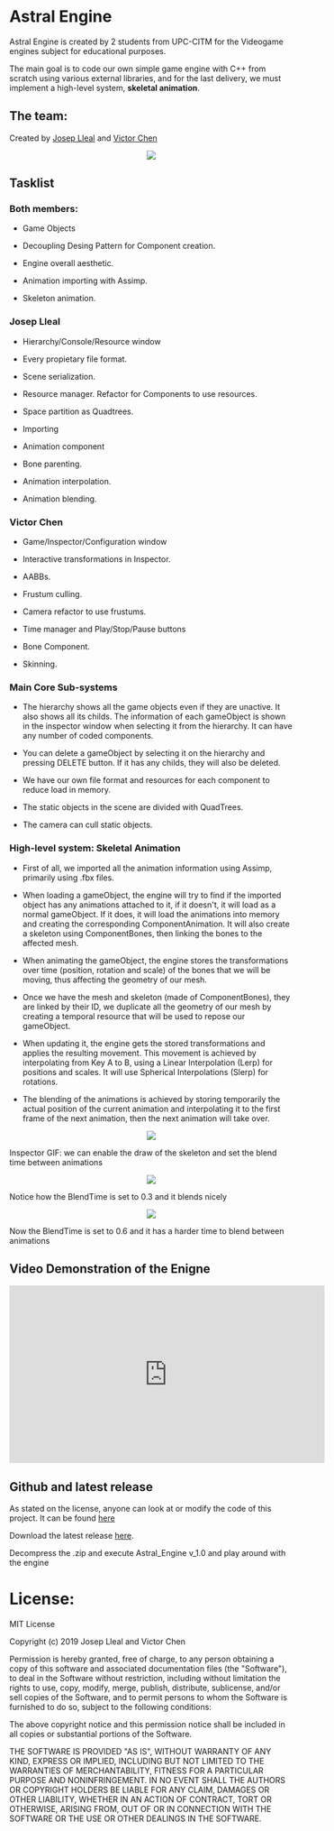 # Astral Engine

Astral Engine is created by 2 students from UPC-CITM for the Videogame engines subject for educational purposes. 

The main goal is to code our own simple game engine with C++ from scratch using various external libraries, and for the last delivery, we must implement a high-level system, **skeletal animation**.

## The team: 

Created by [Josep Lleal](https://github.com/JosepLleal) and [Victor Chen](https://github.com/Scarzard)

<p align="center">
  <img  src="https://raw.githubusercontent.com/Scarzard/Astral_Engine/master/docs/Victor%26Josep.png">
</p>

## Tasklist

### Both members:

- Game Objects

- Decoupling Desing Pattern for Component creation.

- Engine overall aesthetic.

- Animation importing with Assimp.

- Skeleton animation.

### Josep Lleal

- Hierarchy/Console/Resource window

- Every propietary file format.

- Scene serialization.

- Resource manager. Refactor for Components to use resources.

- Space partition as Quadtrees.

- Importing

- Animation component

- Bone parenting.

- Animation interpolation.

- Animation blending.

### Victor Chen

- Game/Inspector/Configuration window

- Interactive transformations in Inspector.

- AABBs.

- Frustum culling.

- Camera refactor to use frustums.

- Time manager and Play/Stop/Pause buttons

- Bone Component.

- Skinning. 

###  Main Core Sub-systems

- The hierarchy shows all the game objects even if they are unactive. It also shows all its childs. The information of each gameObject is shown in the inspector window when selecting it from the hierarchy.
It can have any number of coded components.

- You can delete a gameObject by selecting it on the hierarchy and pressing DELETE button. If it has any childs, they will also be deleted.

- We have our own file format and resources for each component to reduce load in memory.

- The static objects in the scene are divided with QuadTrees.

- The camera can cull static objects.

### High-level system: Skeletal Animation

- First of all, we imported all the animation information using Assimp, primarily using .fbx files.

- When loading a gameObject, the engine will try to find if the imported object has any animations attached to it, if it doesn't, it will load as a normal gameObject.
If it does, it will load the animations into memory and creating the corresponding ComponentAnimation. It will also create a skeleton using ComponentBones, then linking the
bones to the affected mesh.

- When animating the gameObject, the engine stores the transformations over time (position, rotation and scale) of the bones that we will be moving, thus affecting the geometry of our mesh.

- Once we have the mesh and skeleton (made of ComponentBones), they are linked by their ID, we duplicate all the geometry of our mesh by creating a temporal resource that will be used to repose our gameObject.

- When updating it, the engine gets the stored transformations and applies the resulting movement. This movement is achieved by interpolating from Key A to B, using a Linear Interpolation (Lerp) for positions and scales. It will use Spherical Interpolations (Slerp) for rotations.

- The blending of the animations is achieved by storing temporarily the actual position of the current animation and interpolating it to the first frame of the next animation, then the next animation will take over.



<p align="center">
  <img  src="https://raw.githubusercontent.com/Scarzard/Astral_Engine/master/docs/inspector.gif">
</p>

Inspector GIF: we can enable the draw of the skeleton and set the blend time between animations

<p align="center">
  <img  src="https://github.com/Scarzard/Astral_Engine/blob/master/docs/blend_0.3.gif">
</p>

Notice how the BlendTime is set to 0.3 and it blends nicely

<p align="center">
  <img  src="https://github.com/Scarzard/Astral_Engine/blob/master/docs/blend_0.6.gif">
</p>

Now the BlendTime is set to 0.6 and it has a harder time to blend between animations

## Video Demonstration of the Enigne

<iframe width="560" height="315" src="https://www.youtube.com/embed/4xXwPWCbQ88" frameborder="0" allow="accelerometer; autoplay; encrypted-media; gyroscope; picture-in-picture" allowfullscreen></iframe>

## Github and latest release

As stated on the license, anyone can look at or modify the code of this project. 
It can be found [here](https://github.com/Scarzard/Astral_Engine)

Download the latest release [here](https://github.com/Scarzard/Astral_Engine/releases). 

Decompress the .zip and execute Astral_Engine v_1.0 and play around with the engine
   
# License:

MIT License

Copyright (c) 2019 Josep Lleal and Victor Chen

Permission is hereby granted, free of charge, to any person obtaining a copy
of this software and associated documentation files (the "Software"), to deal
in the Software without restriction, including without limitation the rights
to use, copy, modify, merge, publish, distribute, sublicense, and/or sell
copies of the Software, and to permit persons to whom the Software is
furnished to do so, subject to the following conditions:

The above copyright notice and this permission notice shall be included in all
copies or substantial portions of the Software.

THE SOFTWARE IS PROVIDED "AS IS", WITHOUT WARRANTY OF ANY KIND, EXPRESS OR
IMPLIED, INCLUDING BUT NOT LIMITED TO THE WARRANTIES OF MERCHANTABILITY,
FITNESS FOR A PARTICULAR PURPOSE AND NONINFRINGEMENT. IN NO EVENT SHALL THE
AUTHORS OR COPYRIGHT HOLDERS BE LIABLE FOR ANY CLAIM, DAMAGES OR OTHER
LIABILITY, WHETHER IN AN ACTION OF CONTRACT, TORT OR OTHERWISE, ARISING FROM,
OUT OF OR IN CONNECTION WITH THE SOFTWARE OR THE USE OR OTHER DEALINGS IN THE
SOFTWARE.
